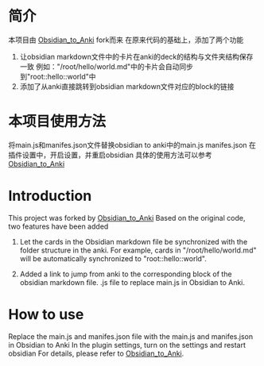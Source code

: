 # 简介
本项目由 [Obsidian_to_Anki](https://github.com/Pseudonium/Obsidian_to_Anki) fork而来
在原来代码的基础上，添加了两个功能
1. 让obsidian markdown文件中的卡片在anki的deck的结构与文件夹结构保存一致
例如："/root/hello/world.md"中的卡片会自动同步到"root::hello::world"中
2. 添加了从anki直接跳转到obsidian markdown文件对应的block的链接

# 本项目使用方法
将main.js和manifes.json文件替换obsidian to anki中的main.js manifes.json
在插件设置中，开启设置，并重启obsidian
具体的使用方法可以参考[Obsidian_to_Anki](https://github.com/Pseudonium/Obsidian_to_Anki)

# Introduction
This project was forked by [Obsidian_to_Anki](https://github.com/Pseudonium/Obsidian_to_Anki) Based on the original code, two features have been added 
1. Let the cards in the Obsidian markdown file be synchronized with the folder structure in the anki. For example, cards in "/root/hello/world.md" will be automatically synchronized to "root::hello::world". 

2. Added a link to jump from anki to the corresponding block of the obsidian markdown file. .js file to replace main.js in Obsidian to Anki. 

# How to use
Replace the main.js and manifes.json file with the main.js and manifes.json in Obsidian to Anki
In the plugin settings, turn on the settings and restart obsidian
For details, please refer to [Obsidian_to_Anki](https://github.com/Pseudonium/Obsidian_to_Anki).